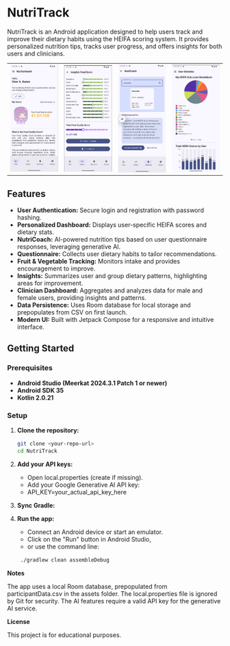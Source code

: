 # NutriTrack

NutriTrack is an Android application designed to help users track and improve their dietary habits using the HEIFA scoring system. It provides personalized nutrition tips, tracks user progress, and offers insights for both users and clinicians.

<table border="0">
  <tr>
    <td><img src="./home.png" width="200"/></td>
         <td><img src="./insights.png" width="200"/></td>
             <td><img src="./AI.png" width="200"/></td>
                 <td><img src="./stats.png" width="200"/></td>
  </tr>
</table>


## Features

- **User Authentication:** Secure login and registration with password hashing.
- **Personalized Dashboard:** Displays user-specific HEIFA scores and dietary stats.
- **NutriCoach:** AI-powered nutrition tips based on user questionnaire responses, leveraging generative AI.
- **Questionnaire:** Collects user dietary habits to tailor recommendations.
- **Fruit & Vegetable Tracking:** Monitors intake and provides encouragement to improve.
- **Insights:** Summarizes user and group dietary patterns, highlighting areas for improvement.
- **Clinician Dashboard:** Aggregates and analyzes data for male and female users, providing insights and patterns.
- **Data Persistence:** Uses Room database for local storage and prepopulates from CSV on first launch.
- **Modern UI:** Built with Jetpack Compose for a responsive and intuitive interface.

## Getting Started

### Prerequisites

- **Android Studio (Meerkat 2024.3.1 Patch 1 or newer)**
- **Android SDK 35**
- **Kotlin 2.0.21**

### Setup

1. **Clone the repository:**
   ```sh
   git clone <your-repo-url>
   cd NutriTrack
   ```
2. **Add your API keys:**
   - Open local.properties (create if missing).
   - Add your Google Generative AI API key:
   - API_KEY=your_actual_api_key_here

3. **Sync Gradle:**

4. **Run the app:**
   - Connect an Android device or start an emulator.
   - Click on the "Run" button in Android Studio,
   - or use the command line:
   ```sh
    ./gradlew clean assembleDebug
    ```

**Notes**

The app uses a local Room database, prepopulated from participantData.csv in the assets folder.
The local.properties file is ignored by Git for security.
The AI features require a valid API key for the generative AI service.

**License**

This project is for educational purposes.
